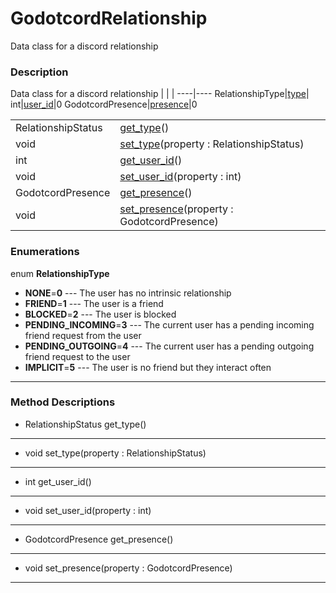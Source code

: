 # GodotcordRelationship

Data class for a discord relationship
### Description

Data class for a discord relationship
| | |
----|----
RelationshipType|[type](#type)|
int|[user_id](#user_id)|0
GodotcordPresence|[presence](#presence)|0

| | |
----|----
RelationshipStatus|[get_type](#get_type)()
void|[set_type](#set_type)(property : RelationshipStatus)
int|[get_user_id](#get_user_id)()
void|[set_user_id](#set_user_id)(property : int)
GodotcordPresence|[get_presence](#get_presence)()
void|[set_presence](#set_presence)(property : GodotcordPresence)

### Enumerations

enum **RelationshipType**

* **NONE**=**0** --- The user has no intrinsic relationship
* **FRIEND**=**1** --- The user is a friend
* **BLOCKED**=**2** --- The user is blocked
* **PENDING_INCOMING**=**3** --- The current user has a pending incoming friend request from the user
* **PENDING_OUTGOING**=**4** --- The current user has a pending outgoing friend request to the user
* **IMPLICIT**=**5** --- The user is no friend but they interact often
----
### Method Descriptions

* <a name="get_type"></a> RelationshipStatus get_type()



----
* <a name="set_type"></a> void set_type(property : RelationshipStatus)



----
* <a name="get_user_id"></a> int get_user_id()



----
* <a name="set_user_id"></a> void set_user_id(property : int)



----
* <a name="get_presence"></a> GodotcordPresence get_presence()



----
* <a name="set_presence"></a> void set_presence(property : GodotcordPresence)



----
